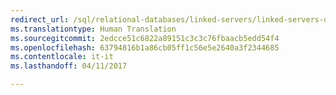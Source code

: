 ```yaml
--- 
redirect_url: /sql/relational-databases/linked-servers/linked-servers-database-engine
ms.translationtype: Human Translation
ms.sourcegitcommit: 2edcce51c6822a89151c3c3c76fbaacb5edd54f4
ms.openlocfilehash: 63794816b1a86cb05ff1c56e5e2640a3f2344685
ms.contentlocale: it-it
ms.lasthandoff: 04/11/2017

--- 
```


